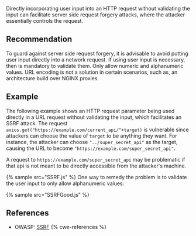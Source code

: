Directly incorporating user input into an HTTP request without validating the input can facilitate server side request forgery attacks, where the attacker essentially controls the request.


## Recommendation
To guard against server side request forgery, it is advisable to avoid putting user input directly into a network request. If using user input is necessary, then is mandatory to validate them. Only allow numeric and alphanumeric values. URL encoding is not a solution in certain scenarios, such as, an architecture build over NGINX proxies.


## Example
The following example shows an HTTP request parameter being used directly in a URL request without validating the input, which facilitates an SSRF attack. The request `axios.get("https://example.com/current_api/"+target)` is vulnerable since attackers can choose the value of `target` to be anything they want. For instance, the attacker can choose `"../super_secret_api"` as the target, causing the URL to become `"https://example.com/super_secret_api"`.

A request to `https://example.com/super_secret_api` may be problematic if that api is not meant to be directly accessible from the attacker's machine.

{% sample src="SSRF.js" %}
One way to remedy the problem is to validate the user input to only allow alphanumeric values:

{% sample src="SSRFGood.js" %}

## References
* OWASP: [SSRF](https://www.owasp.org/www-community/attacks/Server_Side_Request_Forgery)
{% cwe-references %}
